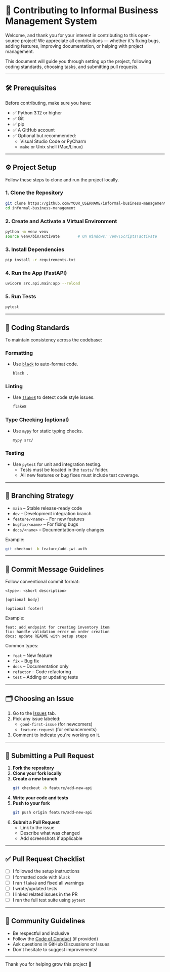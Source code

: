 # 🧩 Contributing to Informal Business Management System

Welcome, and thank you for your interest in contributing to this open-source project! We appreciate all contributions — whether it's fixing bugs, adding features, improving documentation, or helping with project management.

This document will guide you through setting up the project, following coding standards, choosing tasks, and submitting pull requests.

---

## 🛠 Prerequisites

Before contributing, make sure you have:

- ✅ Python 3.12 or higher
- ✅ Git
- ✅ pip
- ✅ A GitHub account
- ✅ Optional but recommended:
  - Visual Studio Code or PyCharm
  - `make` or Unix shell (Mac/Linux)

---

## ⚙️ Project Setup

Follow these steps to clone and run the project locally.

### 1. Clone the Repository

```bash
git clone https://github.com/YOUR_USERNAME/informal-business-management.git
cd informal-business-management
```

### 2. Create and Activate a Virtual Environment

```bash
python -m venv venv
source venv/bin/activate        # On Windows: venv\Scripts\activate
```

### 3. Install Dependencies

```bash
pip install -r requirements.txt
```

### 4. Run the App (FastAPI)

```bash
uvicorn src.api.main:app --reload
```

### 5. Run Tests

```bash
pytest
```

---

## 🧹 Coding Standards

To maintain consistency across the codebase:

### Formatting
- Use [`black`](https://black.readthedocs.io/en/stable/) to auto-format code.
  ```bash
  black .
  ```

### Linting
- Use [`flake8`](https://flake8.pycqa.org/) to detect code style issues.
  ```bash
  flake8
  ```

### Type Checking (optional)
- Use `mypy` for static typing checks.
  ```bash
  mypy src/
  ```

### Testing
- Use `pytest` for unit and integration testing.
  - Tests must be located in the `tests/` folder.
  - All new features or bug fixes must include test coverage.

---

## 🌱 Branching Strategy

- `main` – Stable release-ready code  
- `dev` – Development integration branch  
- `feature/<name>` – For new features  
- `bugfix/<name>` – For fixing bugs  
- `docs/<name>` – Documentation-only changes

Example:
```bash
git checkout -b feature/add-jwt-auth
```

---

## 🧾 Commit Message Guidelines

Follow conventional commit format:
```
<type>: <short description>

[optional body]

[optional footer]
```

Example:
```
feat: add endpoint for creating inventory item
fix: handle validation error on order creation
docs: update README with setup steps
```

Common types:
- `feat` – New feature
- `fix` – Bug fix
- `docs` – Documentation only
- `refactor` – Code refactoring
- `test` – Adding or updating tests

---

## 🗂️ Choosing an Issue

1. Go to the [Issues](../../issues) tab.
2. Pick any issue labeled:
   - `good-first-issue` (for newcomers)
   - `feature-request` (for enhancements)
3. Comment to indicate you're working on it.

---

## 🔁 Submitting a Pull Request

1. **Fork the repository**  
2. **Clone your fork locally**  
3. **Create a new branch**
   ```bash
   git checkout -b feature/add-new-api
   ```
4. **Write your code and tests**
5. **Push to your fork**
   ```bash
   git push origin feature/add-new-api
   ```
6. **Submit a Pull Request**
   - Link to the issue
   - Describe what was changed
   - Add screenshots if applicable

---

## ✅ Pull Request Checklist

- [ ] I followed the setup instructions
- [ ] I formatted code with `black`
- [ ] I ran `flake8` and fixed all warnings
- [ ] I wrote/updated tests
- [ ] I linked related issues in the PR
- [ ] I ran the full test suite using `pytest`

---

## 💬 Community Guidelines

- Be respectful and inclusive
- Follow the [Code of Conduct](./CODE_OF_CONDUCT.md) (if provided)
- Ask questions in GitHub Discussions or Issues
- Don't hesitate to suggest improvements!

---

Thank you for helping grow this project 💚
